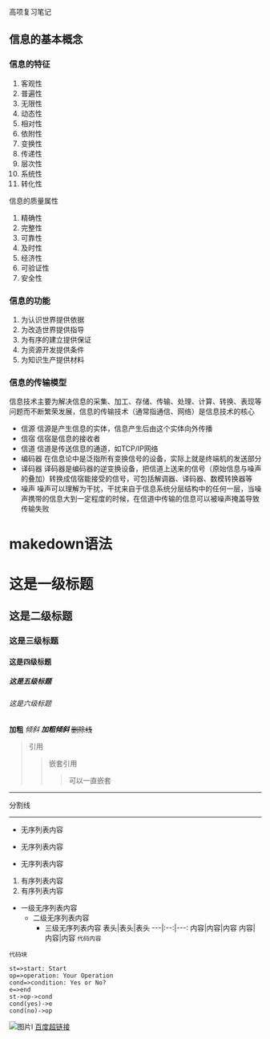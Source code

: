 高项复习笔记

## 信息的基本概念

### 信息的特征

1. 客观性
2. 普遍性
3. 无限性
4. 动态性
5. 相对性
6. 依附性
7. 变换性
8. 传递性
9. 层次性
10. 系统性
11. 转化性

信息的质量属性
1. 精确性
2. 完整性
3. 可靠性
4. 及时性
5. 经济性
6. 可验证性
7. 安全性

### 信息的功能
1. 为认识世界提供依据
2. 为改造世界提供指导
3. 为有序的建立提供保证
4. 为资源开发提供条件
5. 为知识生产提供材料

### 信息的传输模型
信息技术主要为解决信息的采集、加工、存储、传输、处理、计算、转换、表现等问题而不断繁荣发展，信息的传输技术（通常指通信、网络）是信息技术的核心
- 信源
信源是产生信息的实体，信息产生后由这个实体向外传播
- 信宿
信宿是信息的接收者
- 信道
信道是传送信息的通道，如TCP/IP网络
- 编码器
在信息论中是泛指所有变换信号的设备，实际上就是终端机的发送部分
- 译码器
译码器是编码器的逆变换设备，把信道上送来的信号（原始信息与噪声的叠加）转换成信宿能接受的信号，可包括解调器、译码器、数模转换器等
- 噪声
噪声可以理解为干扰，干扰来自于信息系统分层结构中的任何一层，当噪声携带的信息大到一定程度的时候，在信道中传输的信息可以被噪声掩盖导致传输失败


# makedown语法
# 这是一级标题
## 这是二级标题
### 这是三级标题
#### 这是四级标题
##### 这是五级标题
###### 这是六级标题
**加粗**
*倾斜*
***加粗倾斜***
~~删除线~~
>引用
>>嵌套引用
>>
>>>可以一直嵌套
-----------
分割线
**********
- 无序列表内容
+ 无序列表内容
* 无序列表内容
1. 有序列表内容
2. 有序列表内容
- 一级无序列表内容
   - 二级无序列表内容   
      - 三级无序列表内容
表头|表头|表头
---|:--:|---:
内容|内容|内容
内容|内容|内容
`代码内容`
```
代码块
```
```flow
st=>start: Start
op=>operation: Your Operation
cond=>condition: Yes or No?
e=>end
st->op->cond
cond(yes)->e
cond(no)->op
```
![图片l](http://pic1.win4000.com/pic/1/5b/fca0cf1fd6.jpg "美女")
[百度超链接](https://www.baidu.com)